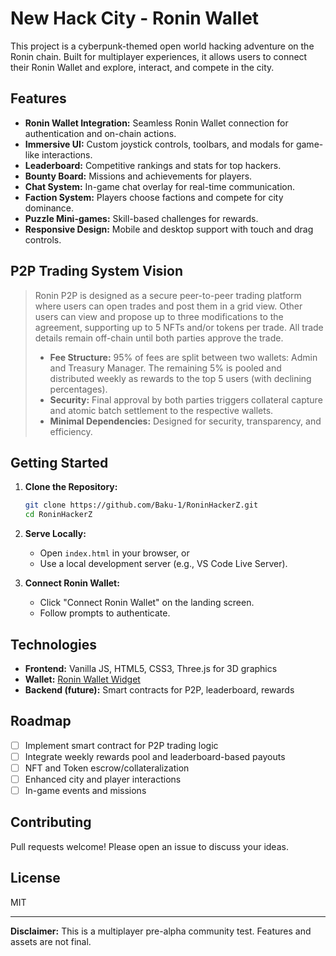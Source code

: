 # New Hack City - Ronin Wallet

This project is a cyberpunk-themed open world hacking adventure on the Ronin chain. Built for multiplayer experiences, it allows users to connect their Ronin Wallet and explore, interact, and compete in the city.

## Features

- **Ronin Wallet Integration:** Seamless Ronin Wallet connection for authentication and on-chain actions.
- **Immersive UI:** Custom joystick controls, toolbars, and modals for game-like interactions.
- **Leaderboard:** Competitive rankings and stats for top hackers.
- **Bounty Board:** Missions and achievements for players.
- **Chat System:** In-game chat overlay for real-time communication.
- **Faction System:** Players choose factions and compete for city dominance.
- **Puzzle Mini-games:** Skill-based challenges for rewards.
- **Responsive Design:** Mobile and desktop support with touch and drag controls.

## P2P Trading System Vision

> Ronin P2P is designed as a secure peer-to-peer trading platform where users can open trades and post them in a grid view. Other users can view and propose up to three modifications to the agreement, supporting up to 5 NFTs and/or tokens per trade. All trade details remain off-chain until both parties approve the trade.
>
> - **Fee Structure:** 95% of fees are split between two wallets: Admin and Treasury Manager. The remaining 5% is pooled and distributed weekly as rewards to the top 5 users (with declining percentages).
> - **Security:** Final approval by both parties triggers collateral capture and atomic batch settlement to the respective wallets.
> - **Minimal Dependencies:** Designed for security, transparency, and efficiency.

## Getting Started

1. **Clone the Repository:**
   ```bash
   git clone https://github.com/Baku-1/RoninHackerZ.git
   cd RoninHackerZ
   ```

2. **Serve Locally:**
   - Open `index.html` in your browser, or
   - Use a local development server (e.g., VS Code Live Server).

3. **Connect Ronin Wallet:**
   - Click "Connect Ronin Wallet" on the landing screen.
   - Follow prompts to authenticate.

## Technologies

- **Frontend:** Vanilla JS, HTML5, CSS3, Three.js for 3D graphics
- **Wallet:** [Ronin Wallet Widget](https://docs.skymavis.com/ronin-wallet/widget/)
- **Backend (future):** Smart contracts for P2P, leaderboard, rewards

## Roadmap

- [ ] Implement smart contract for P2P trading logic
- [ ] Integrate weekly rewards pool and leaderboard-based payouts
- [ ] NFT and Token escrow/collateralization
- [ ] Enhanced city and player interactions
- [ ] In-game events and missions

## Contributing

Pull requests welcome! Please open an issue to discuss your ideas.

## License

MIT

---
**Disclaimer:** This is a multiplayer pre-alpha community test. Features and assets are not final.
